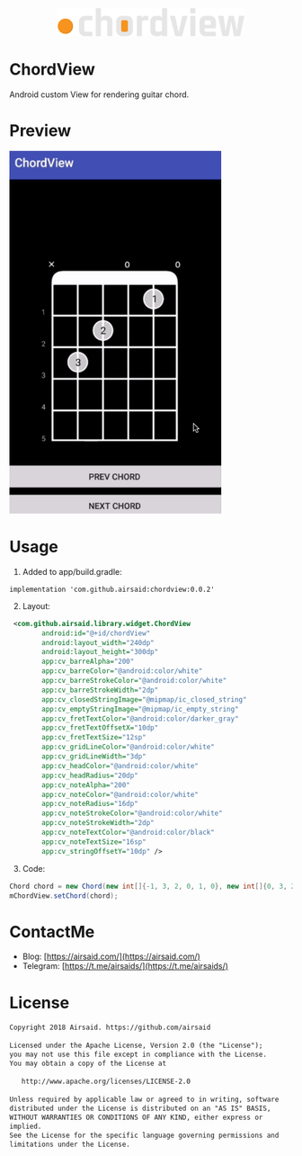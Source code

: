 <p align="center"><img src="app/src/main/res/drawable/Logotype.png" alt="Proje ismi" height="50px"></p>

# ChordView
Android custom View for rendering guitar chord.

# Preview
![image](https://github.com/Airsaid/ChordView/blob/master/preview.gif)

# Usage
1. Added to app/build.gradle:
```
implementation 'com.github.airsaid:chordview:0.0.2'
```


2. Layout:

``` xml
 <com.github.airsaid.library.widget.ChordView
        android:id="@+id/chordView"
        android:layout_width="240dp"
        android:layout_height="300dp"
        app:cv_barreAlpha="200"
        app:cv_barreColor="@android:color/white"
        app:cv_barreStrokeColor="@android:color/white"
        app:cv_barreStrokeWidth="2dp"
        app:cv_closedStringImage="@mipmap/ic_closed_string"
        app:cv_emptyStringImage="@mipmap/ic_empty_string"
        app:cv_fretTextColor="@android:color/darker_gray"
        app:cv_fretTextOffsetX="10dp"
        app:cv_fretTextSize="12sp"
        app:cv_gridLineColor="@android:color/white"
        app:cv_gridLineWidth="3dp"
        app:cv_headColor="@android:color/white"
        app:cv_headRadius="20dp"
        app:cv_noteAlpha="200"
        app:cv_noteColor="@android:color/white"
        app:cv_noteRadius="16dp"
        app:cv_noteStrokeColor="@android:color/white"
        app:cv_noteStrokeWidth="2dp"
        app:cv_noteTextColor="@android:color/black"
        app:cv_noteTextSize="16sp"
        app:cv_stringOffsetY="10dp" />
```

3. Code:

``` java
Chord chord = new Chord(new int[]{-1, 3, 2, 0, 1, 0}, new int[]{0, 3, 2, 0, 1, 0});
mChordView.setChord(chord);
```

# ContactMe
- Blog: [https://airsaid.com/](https://airsaid.com/)
- Telegram: [https://t.me/airsaids/](https://t.me/airsaids/)

# License
```
Copyright 2018 Airsaid. https://github.com/airsaid

Licensed under the Apache License, Version 2.0 (the "License");
you may not use this file except in compliance with the License.
You may obtain a copy of the License at

   http://www.apache.org/licenses/LICENSE-2.0

Unless required by applicable law or agreed to in writing, software
distributed under the License is distributed on an "AS IS" BASIS,
WITHOUT WARRANTIES OR CONDITIONS OF ANY KIND, either express or implied.
See the License for the specific language governing permissions and
limitations under the License.
```
